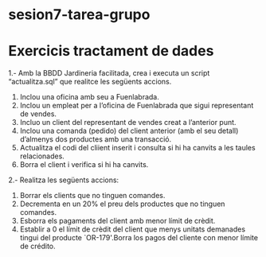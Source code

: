 # sesion7-tarea-grupo
# Exercicis tractament de dades
1.- Amb la BBDD Jardineria facilitada, crea i executa un script “actualitza.sql” que realitce les
següents accions.
1. Inclou una oficina amb seu a Fuenlabrada.
2. Inclou un empleat per a l’oficina de Fuenlabrada que sigui representant de
vendes.
3. Incluo un client del representant de vendes creat a l’anterior punt.
4. Inclou una comanda (pedido) del client anterior (amb el seu detall) d’almenys
dos productes amb una transacció.
5. Actualitza el codi del cliient inserit i consulta si hi ha canvits a les taules
relacionades.
6. Borra el client i verifica si hi ha canvits.

2.- Realitza les següents accions:
1. Borrar els clients que no tinguen comandes.
2. Decrementa en un 20% el preu dels productes que no tinguen comandes.
3. Esborra els pagaments del client amb menor límit de crèdit.
4. Establir a 0 el límit de crèdit del client que menys unitats demanades tingui del
producte `OR-179'.Borra los pagos del cliente con menor límite de crédito.
